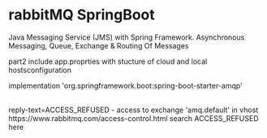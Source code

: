 # rabbitMQ SpringBoot
Java Messaging Service (JMS) with Spring Framework. Asynchronous Messaging, Queue, Exchange &amp; Routing Of Messages

part2 include app.proprties with stucture of cloud and local hostsconfiguration 

implementation 'org.springframework.boot:spring-boot-starter-amqp'

<br/>
reply-text=ACCESS_REFUSED - access to exchange 'amq.default' in vhost
<br/>
https://www.rabbitmq.com/access-control.html  search ACCESS_REFUSED here
